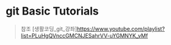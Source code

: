 # git Basic Tutorials 
> 참조 [생활코딩_git_강좌]<https://www.youtube.com/playlist?list=PLuHgQVnccGMCNJESahrVV-uYGMNYK_vMf>